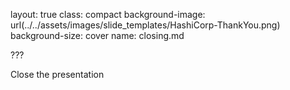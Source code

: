 layout: true
class: compact
background-image: url(../../assets/images/slide_templates/HashiCorp-ThankYou.png)
background-size: cover
name: closing.md

??? 

Close the presentation

